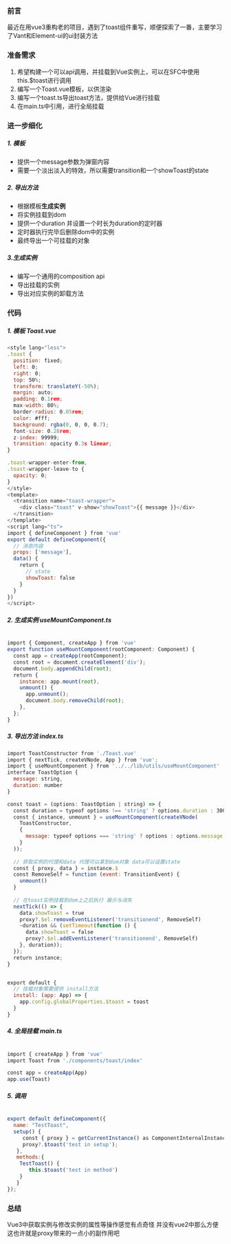 ### 前言
最近在用vue3重构老的项目，遇到了toast组件重写，顺便探索了一番，主要学习了Vant和Element-ui的ui封装方法

### 准备需求
1. 希望构建一个可以api调用，并挂载到Vue实例上，可以在SFC中使用this.$toast进行调用
2. 编写一个Toast.vue模板，以供渲染
3. 编写一个toast.ts导出toast方法，提供给Vue进行挂载
4. 在main.ts中引用，进行全局挂载

### 进一步细化
##### 1. 模板

*   提供一个message参数为弹窗内容
*   需要一个淡出淡入的特效，所以需要transition和一个showToast的state

##### 2. 导出方法
*   根据模板**生成实例**
*   将实例挂载到dom
*   提供一个duration 并设置一个时长为duration的定时器 
*   定时器执行完毕后删除dom中的实例
*   最终导出一个可挂载的对象

##### 3.生成实例
*   编写一个通用的composition api
*   导出挂载的实例
*   导出对应实例的卸载方法

### 代码
##### 1. 模板 Toast.vue
```javascript
<style lang="less">
.toast {
  position: fixed;
  left: 0;
  right: 0;
  top: 50%;
  transform: translateY(-50%);
  margin: auto;
  padding: 0.1rem;
  max-width: 80%;
  border-radius: 0.05rem;
  color: #fff;
  background: rgba(0, 0, 0, 0.7);
  font-size: 0.28rem;
  z-index: 99999;
  transition: opacity 0.3s linear;
}

.toast-wrapper-enter-from,
.toast-wrapper-leave-to {
  opacity: 0;
}
</style>
<template>
  <transition name="toast-wrapper">
    <div class="toast" v-show="showToast">{{ message }}</div>
  </transition>
</template>
<script lang="ts">
import { defineComponent } from 'vue'
export default defineComponent({
  // 消息内容
  props: ['message'],
  data() {
    return {
      // state
      showToast: false
    }
  }
})
</script>
```

##### 2. 生成实例 useMountComponent.ts
```javascript

import { Component, createApp } from 'vue'
export function useMountComponent(rootComponent: Component) {
  const app = createApp(rootComponent);
  const root = document.createElement('div');
  document.body.appendChild(root);
  return {
    instance: app.mount(root),
    unmount() {
      app.unmount();
      document.body.removeChild(root);
    },
  };
}

```

##### 3. 导出方法 index.ts
```javascript
import ToastConstructor from './Toast.vue'
import { nextTick, createVNode, App } from 'vue';
import { useMountComponent } from '../../lib/utils/useMountComponent'
interface ToastOption {
  message: string,
  duration: number
}

const toast = (options: ToastOption | string) => {
  const duration = typeof options !== 'string' ? options.duration : 3000
  const { instance, unmount } = useMountComponent(createVNode(
    ToastConstructor,
    {
      message: typeof options === 'string' ? options : options.message
    }
  ));
  
  // 获取实例的代理和data 代理可以拿到dom对象 data可以设置state
  const { proxy, data } = instance.$
  const RemoveSelf = function (event: TransitionEvent) {
    unmount()
  }
  
  // 在toast实例挂载到dom上之后执行 展示与消失
  nextTick(() => {
    data.showToast = true
    proxy?.$el.removeEventListener('transitionend', RemoveSelf)
    ~duration && (setTimeout(function () {
      data.showToast = false
      proxy?.$el.addEventListener('transitionend', RemoveSelf)
    }, duration));
  });
  return instance;
}


export default {
  // 挂载对象需要提供 install方法
  install: (app: App) => {
    app.config.globalProperties.$toast = toast
  }
}
```

##### 4. 全局挂载 main.ts
```javascript

import { createApp } from 'vue'
import Toast from './components/toast/index'

const app = createApp(App)
app.use(Toast)
```

##### 5. 调用
```javascript

export default defineComponent({
  name: "TestToast",
  setup() { 
     const { proxy } = getCurrentInstance() as ComponentInternalInstance
     proxy?.$toast('test in setup'); 
   },
   methods:{
    TestToast() {
       this.$toast('test in method')
    }
   }
});

```

### 总结
Vue3中获取实例与修改实例的属性等操作感觉有点奇怪 并没有vue2中那么方便 这也许就是proxy带来的一点小的副作用吧 